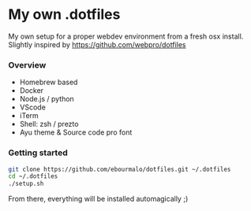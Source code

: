 # My own .dotfiles

My own setup for a proper webdev environment from a fresh osx install.  
Slightly inspired by https://github.com/webpro/dotfiles

### Overview

- Homebrew based
- Docker
- Node.js / python
- VScode
- iTerm
- Shell: zsh / prezto
- Ayu theme & Source code pro font

### Getting started

```zsh
git clone https://github.com/ebourmalo/dotfiles.git ~/.dotfiles
cd ~/.dotfiles
./setup.sh
```

From there, everything will be installed automagically ;)
